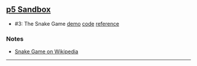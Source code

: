 ## [p5 Sandbox][p5-sandbox]

- \#3: The Snake Game [demo][cc003-demo] [code][cc003-code] [reference][cc003-ref]

### Notes
- [Snake Game on Wikipedia][snake-game]

---

[p5-sandbox]: https://mayognaise.github.io/p5-sandbox
[cc003-demo]: https://mayognaise.github.io/p5-sandbox/coding-train/cc003-menger-sponge
[cc003-code]: https://github.com/mayognaise/p5-sandbox/tree/master/docs/coding-train/cc003-menger-sponge
[cc003-ref]: http://thecodingtrain.com/CodingChallenges/003-snake-game-p5.html
[snake-game]: https://en.wikipedia.org/wiki/Snake_(video_game_genre)

